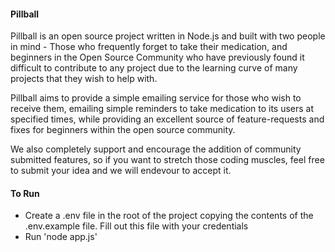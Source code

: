 #### Pillball ###

Pillball is an open source project written in Node.js and built with two people in mind - Those who frequently forget to take their medication, and beginners in the Open Source Community who have previously found it difficult to contribute to any project due to the learning curve of many projects that they wish to help with.

Pillball aims to provide a simple emailing service for those who wish to receive them, emailing simple reminders to take medication to its users at specified times, while providing an excellent source of feature-requests and fixes for beginners within the open source community.

We also completely support and encourage the addition of community submitted features, so if you want to stretch those coding muscles, feel free to submit your idea and we will endevour to accept it.

#### To Run ###

- Create a .env file in the root of the project copying the contents of the .env.example file. Fill out this file with your credentials
- Run 'node app.js'

